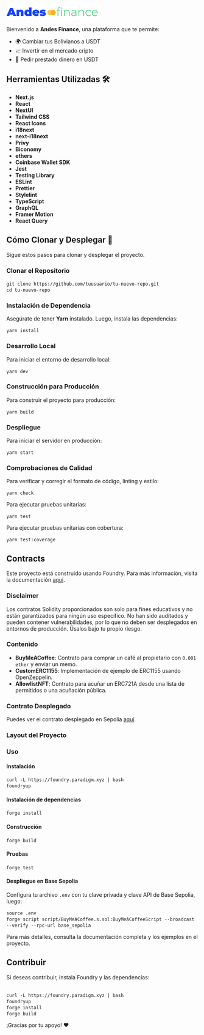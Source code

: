 ![Andes Finance Logo](final-logo.png) <!-- Asegúrate de que la extensión de la imagen sea correcta -->

Bienvenido a **Andes Finance**, una plataforma que te permite:

- 🌍 Cambiar tus Bolivianos a USDT
- 📈 Invertir en el mercado cripto
- 💸 Pedir prestado dinero en USDT

## Herramientas Utilizadas 🛠️

- **Next.js**
- **React**
- **NextUI**
- **Tailwind CSS**
- **React Icons**
- **i18next**
- **next-i18next**
- **Privy**
- **Biconomy**
- **ethers**
- **Coinbase Wallet SDK**
- **Jest**
- **Testing Library**
- **ESLint**
- **Prettier**
- **Stylelint**
- **TypeScript**
- **GraphQL**
- **Framer Motion**
- **React Query**

## Cómo Clonar y Desplegar 🚀

Sigue estos pasos para clonar y desplegar el proyecto.

### Clonar el Repositorio

```ssh
git clone https://github.com/tuusuario/tu-nuevo-repo.git
cd tu-nuevo-repo
```

### Instalación de Dependencia

Asegúrate de tener **Yarn** instalado. Luego, instala las dependencias:

```ssh
yarn install
```

### Desarrollo Local

Para iniciar el entorno de desarrollo local:

```ssh
yarn dev
```

### Construcción para Producción

Para construir el proyecto para producción:

```ssh
yarn build
```

### Despliegue

Para iniciar el servidor en producción:

```ssh
yarn start
```

### Comprobaciones de Calidad

Para verificar y corregir el formato de código, linting y estilo:

```ssh
yarn check
```

Para ejecutar pruebas unitarias:

```ssh
yarn test
```

Para ejecutar pruebas unitarias con cobertura:

```ssh
yarn test:coverage
```

## Contracts

Este proyecto está construido usando Foundry. Para más información, visita la documentación [aquí](https://book.getfoundry.sh/).

### Disclaimer

Los contratos Solidity proporcionados son solo para fines educativos y no están garantizados para ningún uso específico. No han sido auditados y pueden contener vulnerabilidades, por lo que no deben ser desplegados en entornos de producción. Úsalos bajo tu propio riesgo.

### Contenido

- **BuyMeACoffee**: Contrato para comprar un café al propietario con `0.001 ether` y enviar un memo.
- **CustomERC1155**: Implementación de ejemplo de ERC1155 usando OpenZeppelin.
- **AllowlistNFT**: Contrato para acuñar un ERC721A desde una lista de permitidos o una acuñación pública.

### Contrato Desplegado

Puedes ver el contrato desplegado en Sepolia [aquí](https://sepolia.basescan.org/address/0x346E69073BE72D03806504E9434c5e6811d33f43).

### Layout del Proyecto

### Uso

#### Instalación

```ssh
curl -L https://foundry.paradigm.xyz | bash
foundryup
```

#### Instalación de dependencias

```ssh
forge install
```

#### Construcción

```ssh
forge build
```

#### Pruebas

```ssh
forge test
```

#### Despliegue en Base Sepolia

Configura tu archivo `.env` con tu clave privada y clave API de Base Sepolia, luego:

```shh
source .env
forge script script/BuyMeACoffee.s.sol:BuyMeACoffeeScript --broadcast --verify --rpc-url base_sepolia
```

Para más detalles, consulta la documentación completa y los ejemplos en el proyecto.

## Contribuir

Si deseas contribuir, instala Foundry y las dependencias:

```ssh

curl -L https://foundry.paradigm.xyz | bash
foundryup
forge install
forge build
```

¡Gracias por tu apoyo! ❤️
